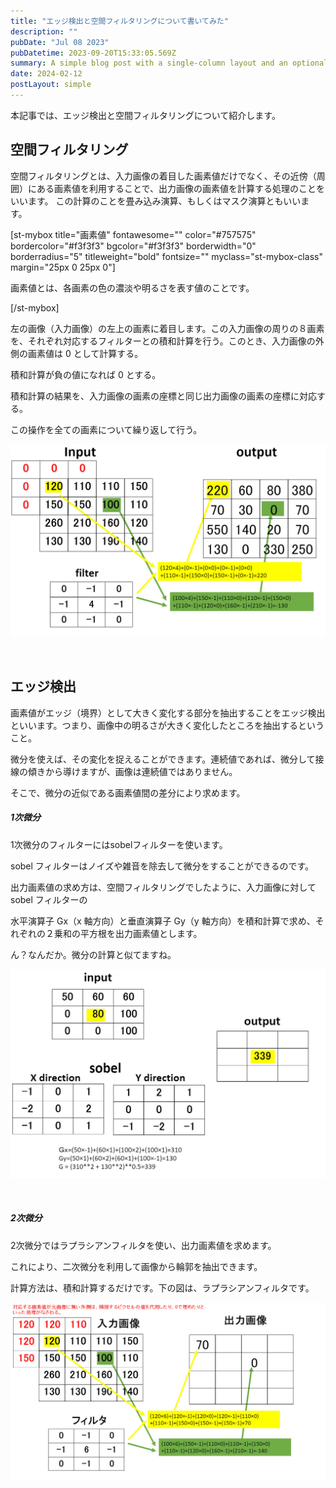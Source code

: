 ```yaml
---
title: "エッジ検出と空間フィルタリングについて書いてみた"
description: ""
pubDate: "Jul 08 2023"
pubDatetime: 2023-09-20T15:33:05.569Z
summary: A simple blog post with a single-column layout and an optional cover banner.
date: 2024-02-12
postLayout: simple
---
```


本記事では、エッジ検出と空間フィルタリングについて紹介します。

<h2>空間フィルタリング</h2>
空間フィルタリングとは、入力画像の着目した画素値だけでなく、その近傍（周囲）にある画素値を利用することで、出力画像の画素値を計算する処理のことをいいます。
この計算のことを畳み込み演算、もしくはマスク演算ともいいます。

[st-mybox title="画素値" fontawesome="" color="#757575" bordercolor="#f3f3f3" bgcolor="#f3f3f3" borderwidth="0" borderradius="5" titleweight="bold" fontsize="" myclass="st-mybox-class" margin="25px 0 25px 0"]

画素値とは、各画素の色の濃淡や明るさを表す値のことです。

[/st-mybox]

<span style="font-weight: 400;">左の画像（入力画像）の左上の画素に着目します。この</span><span style="font-weight: 400;">入力画像の周りの８画素を、それぞれ対応するフィルターとの積和計算を行う。このとき、入力画像の外側の画素値は 0 として計算する。</span>

積和計算が負の値になれば 0 とする。

<span style="font-weight: 400;">積和計算の結果を、入力画像の画素の座標と同じ出力画像の画素の座標に対応する。</span>

<span style="font-weight: 400;">この操作を全ての画素について繰り返して行う。</span>

![blog placeholder](/src/assets/post/ml16-1.jpg)

&nbsp;

<h2>エッジ検出</h2>
<span style="font-weight: 400;">画素値がエッジ（境界）として大きく変化する部分を抽出することをエッジ検出といいます。つまり、画像中の明るさが大きく変化したところを抽出するということ。</span>

<span style="font-weight: 400;">微分を使えば、その変化を捉えることができます。連続値であれば、微分して接線の傾きから導けますが、画像は連続値ではありません。</span>

そこで、微分の近似である画素値間の差分により求めます。

<h5><strong>1次微分</strong></h5>
1次微分のフィルターにはsobelフィルターを使います。

sobel フィルターはノイズや雑音を除去して微分をすることができるのです。

出力画素値の求め方は、空間フィルタリングでしたように、入力画像に対して sobel フィルターの

水平演算子 Gx（x 軸方向）と<span style="font-weight: 400;">垂直演算子 Gy（y 軸方向）を積和計算で求め、それぞれの２乗和の平方根を出力画素値とします。</span>

ん？なんだか。微分の計算と似てますね。

![blog placeholder](/src/assets/post/ml16-2.jpg)

&nbsp;

<h5><strong>2次微分</strong></h5>
2次微分ではラプラシアンフィルタを使い、出力画素値を求めます。

これにより、二次微分を利用して画像から輪郭を抽出できます。

計算方法は、積和計算するだけです。下の図は、ラプラシアンフィルタです。

![blog placeholder](/src/assets/post/ml16-3.jpg)
